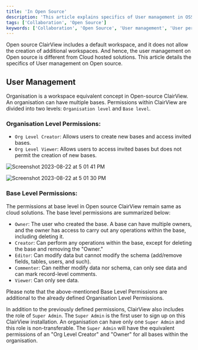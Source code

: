 ```yaml
---
title: 'In Open Source'
description: 'This article explains specifics of User management in OSS.'
tags: ['Collaboration', 'Open Source']
keywords: ['Collaboration', 'Open Source', 'User management', 'User permissions', 'User roles']
---
```


Open source ClairView includes a default workspace, and it does not allow the creation of additional workspaces. And hence, the user management on Open source is different from Cloud hosted solutions. This article details the specifics of User management on Open source.

## User Management
Organisation is a workspace equivalent concept in Open-source ClairView. An organisation can have multiple bases. Permissions within ClairView are divided into two levels: `Organisation level` and `Base level`.

### Organisation Level Permissions:
- `Org Level Creator`: Allows users to create new bases and access invited bases.
- `Org Level Viewer`: Allows users to access invited bases but does not permit the creation of new bases.

![Screenshot 2023-08-22 at 5 01 41 PM](https://github.com/digitranslab/clairview/assets/86527202/adf3610d-505d-44a2-9460-c33d23e89c66)

![Screenshot 2023-08-22 at 5 01 30 PM](https://github.com/digitranslab/clairview/assets/86527202/e32a5739-2b84-45c4-a1a2-d2823448eda7)


### Base Level Permissions:
The permissions at base level in Open source ClairView remain same as cloud solutions. The base level permissions are summarized below:

- `Owner`: The user who created the base. A base can have multiple owners, and the owner has access to carry out any operations within the base, including deleting it.
- `Creator`: Can perform any operations within the base, except for deleting the base and removing the "Owner."
- `Editor`: Can modify data but cannot modify the schema (add/remove fields, tables, users, and such).
- `Commenter`: Can neither modify data nor schema, can only see data and can mark record-level comments.
- `Viewer`: Can only see data.

Please note that the above-mentioned Base Level Permissions are additional to the already defined Organisation Level Permissions.

In addition to the previously defined permissions, ClairView also includes the role of `Super Admin`. The `Super Admin` is the first user to sign up on this ClairView installation. An organisation can have only one `Super Admin` and this role is non-transferable. The `Super Admin` will have the equivalent permissions of an "Org Level Creator" and "Owner" for all bases within the organisation.
